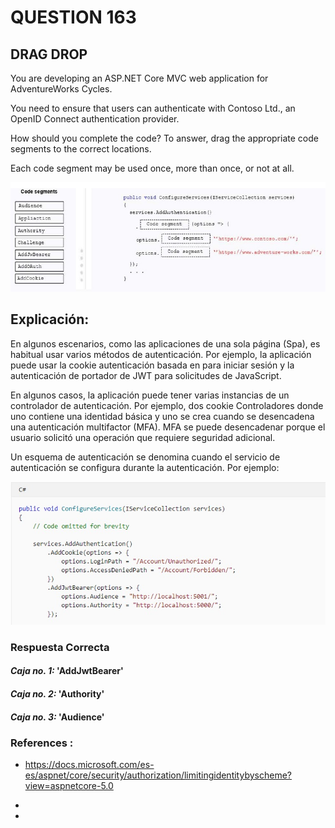 # QUESTION 163

## DRAG DROP

You are developing an ASP.NET Core MVC web application for AdventureWorks Cycles.

You need to ensure that users can authenticate with Contoso Ltd., an OpenID Connect authentication provider.

How should you complete the code? To answer, drag the appropriate code segments to the correct locations.

Each code segment may be used once, more than once, or not at all.

![alt text](images/Fig-1.jpg "Mostrando la cajas de respuesta")

## Explicación:

En algunos escenarios, como las aplicaciones de una sola página (Spa), es habitual usar varios métodos de autenticación. Por ejemplo, la aplicación puede usar la cookie autenticación basada en para iniciar sesión y la autenticación de portador de JWT para solicitudes de JavaScript. 

En algunos casos, la aplicación puede tener varias instancias de un controlador de autenticación. Por ejemplo, dos cookie Controladores donde uno contiene una identidad básica y uno se crea cuando se desencadena una autenticación multifactor (MFA). MFA se puede desencadenar porque el usuario solicitó una operación que requiere seguridad adicional. 


Un esquema de autenticación se denomina cuando el servicio de autenticación se configura durante la autenticación. Por ejemplo:

![alt text](images/Fig-2.jpg "Autorización con un esquema específico en ASP.NET Core")

### Respuesta Correcta

#### *Caja no. 1:* 'AddJwtBearer' 
#### *Caja no. 2:* 'Authority'
#### *Caja no. 3:* 'Audience'


### References :

- https://docs.microsoft.com/es-es/aspnet/core/security/authorization/limitingidentitybyscheme?view=aspnetcore-5.0

-

-
